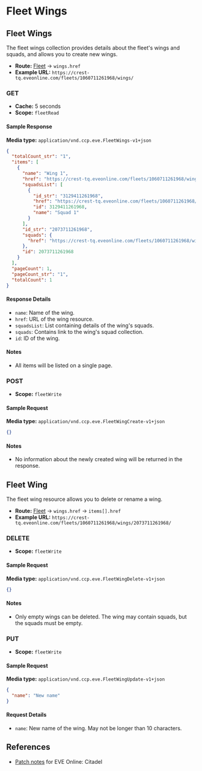 # Fleet Wings

## Fleet Wings

The fleet wings collection provides details about the fleet's wings and squads, and allows you to create new wings.

- **Route:** [Fleet](fleet_fleet.md) → `wings.href`
- **Example URL:** `https://crest-tq.eveonline.com/fleets/1060711261968/wings/`

### GET

- **Cache:** 5 seconds
- **Scope:** `fleetRead`

#### Sample Response

**Media type:** `application/vnd.ccp.eve.FleetWings-v1+json`

```json
{
  "totalCount_str": "1",
  "items": [
    {
      "name": "Wing 1",
      "href": "https://crest-tq.eveonline.com/fleets/1060711261968/wings/2073711261968/",
      "squadsList": [
        {
          "id_str": "3129411261968",
          "href": "https://crest-tq.eveonline.com/fleets/1060711261968/wings/2073711261968/squads/3129411261968/",
          "id": 3129411261968,
          "name": "Squad 1"
        }
      ],
      "id_str": "2073711261968",
      "squads": {
        "href": "https://crest-tq.eveonline.com/fleets/1060711261968/wings/2073711261968/squads/"
      },
      "id": 2073711261968
    }
  ],
  "pageCount": 1,
  "pageCount_str": "1",
  "totalCount": 1
}
```

#### Response Details

- `name`: Name of the wing.
- `href`: URL of the wing resource.
- `squadsList`: List containing details of the wing's squads.
- `squads`: Contains link to the wing's squad collection.
- `id`: ID of the wing.

#### Notes

- All items will be listed on a single page.

### POST

- **Scope:** `fleetWrite`

#### Sample Request

**Media type:** `application/vnd.ccp.eve.FleetWingCreate-v1+json`

```json
{}
```

#### Notes

- No information about the newly created wing will be returned in the response.

## Fleet Wing

The fleet wing resource allows you to delete or rename a wing.

- **Route:** [Fleet](fleet_fleet.md) → `wings.href` → `items[].href`
- **Example URL:** `https://crest-tq.eveonline.com/fleets/1060711261968/wings/2073711261968/`

### DELETE

- **Scope:** `fleetWrite`

#### Sample Request

**Media type:** `application/vnd.ccp.eve.FleetWingDelete-v1+json`

```json
{}
```

#### Notes

- Only empty wings can be deleted. The wing may contain squads, but the squads must be empty.

### PUT

- **Scope:** `fleetWrite`

#### Sample Request

**Media type:** `application/vnd.ccp.eve.FleetWingUpdate-v1+json`

```json
{
  "name": "New name"
}
```

#### Request Details

- `name`: New name of the wing. May not be longer than 10 characters.

## References

- [Patch notes](https://community.eveonline.com/news/patch-notes/patch-notes-for-eve-online-citadel) for EVE Online: Citadel
